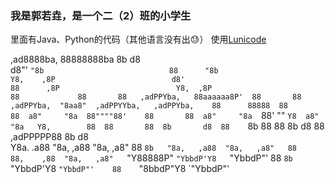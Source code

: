 ### 我是郭若垚，是一个二（2）班的小学生
里面有Java、Python的代码（其他语言没有出😓）
使用[Lunicode](https://lunicode.com/bigtext "打开Lunicode的ASCII Art")
                                                                                                                
  ,ad8888ba,                             88888888ba                         8b        d8                        
 d8"'    `"8b                            88      "8b                         Y8,    ,8P                         
d8'                                      88      ,8P                          Y8,  ,8P                          
88             88       88   ,adPPYba,   88aaaaaa8P'  88       88   ,adPPYba,  "8aa8"  ,adPPYYba,   ,adPPYba,   
88      88888  88       88  a8"     "8a  88""""88'    88       88  a8"     "8a  `88'   ""     `Y8  a8"     "8a  
Y8,        88  88       88  8b       d8  88    `8b    88       88  8b       d8   88    ,adPPPPP88  8b       d8  
 Y8a.    .a88  "8a,   ,a88  "8a,   ,a8"  88     `8b   "8a,   ,a88  "8a,   ,a8"   88    88,    ,88  "8a,   ,a8"  
  `"Y88888P"    `"YbbdP'Y8   `"YbbdP"'   88      `8b   `"YbbdP'Y8   `"YbbdP"'    88    `"8bbdP"Y8   `"YbbdP"'   
                                                                                                                
                                                                                                                
                                                                                                                
                                                                                                                
